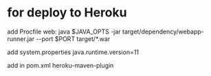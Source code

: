 # for deploy to Heroku

add
Procfile
    web:    java $JAVA_OPTS -jar target/dependency/webapp-runner.jar --port $PORT target/*.war

add
system.properties
    java.runtime.version=11

add in pom.xml
heroku-maven-plugin